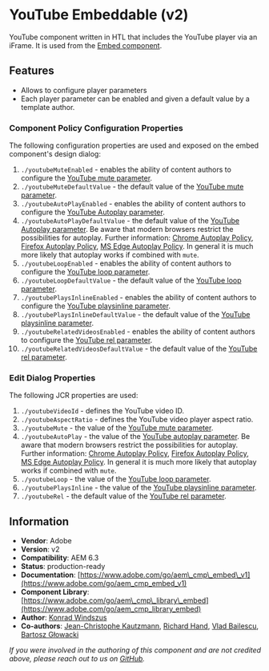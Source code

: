 <!--
Copyright 2021 Adobe

Licensed under the Apache License, Version 2.0 (the "License");
you may not use this file except in compliance with the License.
You may obtain a copy of the License at

    http://www.apache.org/licenses/LICENSE-2.0

Unless required by applicable law or agreed to in writing, software
distributed under the License is distributed on an "AS IS" BASIS,
WITHOUT WARRANTIES OR CONDITIONS OF ANY KIND, either express or implied.
See the License for the specific language governing permissions and
limitations under the License.
-->
YouTube Embeddable (v2)
====
YouTube component written in HTL that includes the YouTube player via an iFrame. It is used from the [Embed component](../..).

## Features
* Allows to configure player parameters
* Each player parameter can be enabled and given a default value by a template author.

### Component Policy Configuration Properties
The following configuration properties are used and exposed on the embed component's design dialog:

1. `./youtubeMuteEnabled` - enables the ability of content authors to configure the [YouTube mute parameter][yt-parameters].
1. `./youtubeMuteDefaultValue` - the default value of the [YouTube mute parameter][yt-parameters].
1. `./youtubeAutoPlayEnabled` - enables the ability of content authors to configure the [YouTube Autoplay parameter][yt-parameters]. 
1. `./youtubeAutoPlayDefaultValue` - the default value of the [YouTube Autoplay parameter][yt-parameters]. Be aware that modern browsers restrict the possibilities for autoplay. Further information: [Chrome Autoplay Policy](https://developers.google.com/web/updates/2017/09/autoplay-policy-changes), [Firefox Autoplay Policy](https://support.mozilla.org/en-US/kb/block-autoplay), [MS Edge Autoplay Policy](https://docs.microsoft.com/en-us/microsoft-edge/dev-guide/browser-features/autoplay-policies). In general it is much more likely that autoplay works if combined with `mute`.
1. `./youtubeLoopEnabled` - enables the ability of content authors to configure the [YouTube loop parameter][yt-parameters].
1. `./youtubeLoopDefaultValue` - the default value of the [YouTube loop parameter][yt-parameters].
1. `./youtubePlaysInlineEnabled` - enables the ability of content authors to configure the [YouTube playsinline parameter][yt-parameters].
1. `./youtubePlaysInlineDefaultValue` - the default value of the [YouTube playsinline parameter][yt-parameters].
1. `./youtubeRelatedVideosEnabled` - enables the ability of content authors to configure the [YouTube rel parameter][yt-parameters].
1. `./youtubeRelatedVideosDefaultValue` - the default value of the [YouTube rel parameter][yt-parameters].


### Edit Dialog Properties
The following JCR properties are used:

1. `./youtubeVideoId` - defines the YouTube video ID.
1. `./youtubeAspectRatio` - defines the YouTube video player aspect ratio.
1. `./youtubeMute` - the value of the [YouTube mute parameter][yt-parameters].
1. `./youtubeAutoPlay` - the value of the [YouTube autoplay parameter][yt-parameters]. Be aware that modern browsers restrict the possibilities for autoplay. Further information: [Chrome Autoplay Policy](https://developers.google.com/web/updates/2017/09/autoplay-policy-changes), [Firefox Autoplay Policy](https://support.mozilla.org/en-US/kb/block-autoplay), [MS Edge Autoplay Policy](https://docs.microsoft.com/en-us/microsoft-edge/dev-guide/browser-features/autoplay-policies). In general it is much more likely that autoplay works if combined with `mute`.
1. `./youtubeLoop` - the value of the [YouTube loop parameter][yt-parameters].
1. `./youtubePlaysInline` - the value of the [YouTube playsinline parameter][yt-parameters].
1. `./youtubeRel` - the default value of the [YouTube rel parameter][yt-parameters].


## Information
* **Vendor**: Adobe
* **Version**: v2
* **Compatibility**: AEM 6.3
* **Status**: production-ready
* **Documentation**: [https://www.adobe.com/go/aem\_cmp\_embed\_v1](https://www.adobe.com/go/aem_cmp_embed_v1)
* **Component Library**: [https://www.adobe.com/go/aem\_cmp\_library\_embed](https://www.adobe.com/go/aem_cmp_library_embed)
* **Author**: [Konrad Windszus](https://github.com/kwin)
* **Co-authors**: [Jean-Christophe Kautzmann](https://github.com/jckautzmann), [Richard Hand](https://github.com/richardhand), [Vlad Bailescu](https://github.com/vladbailescu), [Bartosz Głowacki](https://github.com/bartoszglow)

_If you were involved in the authoring of this component and are not credited above, please reach out to us on [GitHub](https://github.com/adobe/aem-core-wcm-components)._

[yt-parameters]: https://developers.google.com/youtube/player_parameters